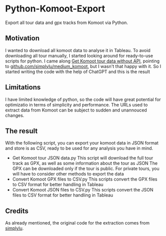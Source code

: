 # Python-Komoot-Export
Export all tour data and gpx tracks from Komoot via Python.

## Motivation
I wanted to download all komoot data to analyse it in Tableau. To avoid downloading all tour manually, I started looking around for ready-to-use scripts for python. 
I came along [Get Komoot tour data without API](https://python.plainenglish.io/get-komoot-tour-data-without-api-143df64e51fa), pointing to [github.com/simplylu/medium_komoot](https://github.com/simplylu/medium_komoot), but I wasn't that happy with it.
So I started writing the code with the help of ChatGPT and this is the result

## Limitations
I have limited knowledge of python, so the code will have great potential for optimizatio in terms of simplicity and performance.
The URLs used to extract data from Komoot can be subject to sudden and unannouced changes.

## The result
With the following script, you can export your komoot data in JSON format and store is as CSV, ready to be used for any analysis you have in mind. 
* Get Komoot tour JSON data.py
    This script will download the full tour track as GPX, as well as some information about the tour as JSON
    The GPX can be downloaded only if the tour is public. For private tours, you will have to consider other methods to export the data
* Convert Komoot GPX files to CSV.py
    This scripts convert the GPX files to CSV format for better handling in Tableau
* Convert Komoot JSON files to CSV.py
    This scripts convert the JSON files to CSV format for better handling in Tableau

## Credits
As already mentioned, the original code for the extraction comes from [simplylu](https://github.com/simplylu/).
